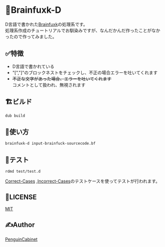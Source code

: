 # 🧠Brainfuxk-D
D言語で書かれた[Brainfuxk](https://ja.wikipedia.org/wiki/Brainfuck)の処理系です。   
処理系作成のチュートリアルでお馴染みですが、なんだかんだ作ったことがなかったので作ってみました。   

## ✅特徴
* D言語で書かれている
* \"[\",\"]\"のブロックネストをチェックし、不正の場合エラーを吐いてくれます
* ~~不正な文字があった場合、エラーを吐いてくれます~~     
コメントとして扱われ、無視されます

## 🏗ビルド

```
dub build
```
## 🔨使い方
```
brainfuxk-d input-brainfuck-sourcecode.bf
```

## 📃テスト
```
rdmd test/test.d
```

[Correct-Cases](test/Correct-Cases) ,[Incorrect-Cases](test/Incorrect-Cases)のテストケースを使ってテストが行われます。


## 🎫LICENSE

[MIT](./LICENSE)

## ✍Author

[PenguinCabinet](https://github.com/PenguinCabinet)